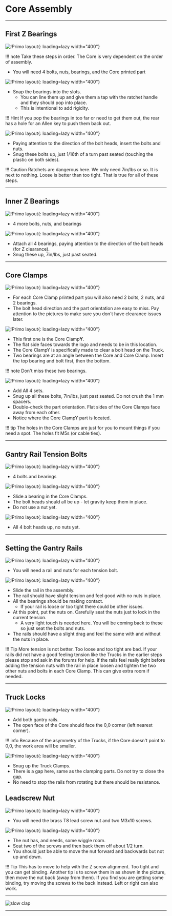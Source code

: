 # Core Assembly
___

## First Z Bearings

![!Primo layout](https://www.v1engineering.com/wp-content/uploads/2020/06/CoreBZ1-scaled.jpg){: loading=lazy width="400"}

!!! note
    Take these steps in order. The Core is very dependent on the order of assembly.

* You will need 4 bolts, nuts, bearings, and the Core printed part

![!Primo layout](https://www.v1engineering.com/wp-content/uploads/2020/06/CoreBZ2-scaled.jpg){: loading=lazy width="400"}

* Snap the bearings into the slots.
    * You can line them up and give them a tap with the ratchet handle and they should pop into place.
    * This is intentional to add rigidity.

!!! Hint
    If you pop the bearings in too far or need to get them out, the rear has a hole for an Allen key to push them back out.

![!Primo layout](https://www.v1engineering.com/wp-content/uploads/2020/06/CoreBZ3-scaled.jpg){: loading=lazy width="400"}

* Paying attention to the direction of the bolt heads, insert the bolts and nuts.
* Snug these bolts up, just 1/16th of a turn past seated (touching the plastic on both sides).

!!! Caution
    Ratchets are dangerous here. We only need 7in/lbs or so. It is next to nothing. Loose is better
    than too tight. That is true for all of these steps.

___

## Inner Z Bearings

![!Primo layout](https://www.v1engineering.com/wp-content/uploads/2020/06/CoreIZ1-scaled.jpg){: loading=lazy width="400"}

* 4 more bolts, nuts, and bearings

![!Primo layout](https://www.v1engineering.com/wp-content/uploads/2020/06/CoreIZ2-scaled.jpg){: loading=lazy width="400"}

* Attach all 4 bearings, paying attention to the direction of the bolt heads (for Z clearance).
* Snug these up, 7in/lbs, just past seated.

___

## Core Clamps

![!Primo layout](https://www.v1engineering.com/wp-content/uploads/2020/06/CoreXY1-scaled.jpg){: loading=lazy width="400"}

* For each Core Clamp printed part you will also need 2 bolts, 2 nuts, and 2 bearings.
* The bolt head direction and the part orientation are easy to miss. Pay attention to the pictures
    to make sure you don't have clearance issues later.

![!Primo layout](https://www.v1engineering.com/wp-content/uploads/2020/06/CoreXY2-scaled.jpg){: loading=lazy width="400"}

* This first one is the Core Clamp**Y**.
* The flat side faces towards the logo and needs to be in this location.
* The Core ClampY is specifically made to clear a bolt head on the Truck.
* Two bearings are at an angle between the Core and Core Clamp. Insert the top bearing and bolt first, then the bottom.

!!! note
    Don't miss these two bearings.

![!Primo layout](https://www.v1engineering.com/wp-content/uploads/2020/06/CoreXY3-scaled.jpg){: loading=lazy width="400"}

* Add All 4 sets.
* Snug up all these bolts, 7in/lbs, just past seated. Do not crush the 1 mm spacers.
* Double-check the part orientation. Flat sides of the Core Clamps face away from each other.
* Notice where the Core ClampY part is located.

!!! tip
    The holes in the Core Clamps are just for you to mount things if you need a spot. The holes fit M5s (or cable ties).

___

## Gantry Rail Tension Bolts

![!Primo layout](https://www.v1engineering.com/wp-content/uploads/2020/06/CoreYZ1-scaled.jpg){: loading=lazy width="400"}

* 4 bolts and bearings

![!Primo layout](https://www.v1engineering.com/wp-content/uploads/2020/06/CoreYZ2-scaled.jpg){: loading=lazy width="400"}

* Slide a bearing in the Core Clamps.
* The bolt heads should all be up - let gravity keep them in place.
* Do not use a nut yet.

![!Primo layout](https://www.v1engineering.com/wp-content/uploads/2020/06/CoreYZ3-scaled.jpg){: loading=lazy width="400"}

* All 4 bolt heads up, no nuts yet.

___

## Setting the Gantry Rails

![!Primo layout](https://www.v1engineering.com/wp-content/uploads/2020/06/CoreRail1-scaled.jpg){: loading=lazy width="400"}

* You will need a rail and nuts for each tension bolt.

![!Primo layout](https://www.v1engineering.com/wp-content/uploads/2020/06/Core-Rail2-scaled.jpg){: loading=lazy width="400"}

* Slide the rail in the assembly.
* The rail should have slight tension and feel good with no nuts in place.
* All the bearings should be making contact.
    * If your rail is loose or too tight there could be other issues.
* At this point, put the nuts on. Carefully seat the nuts just to lock in the current tension.
    * A very light touch is needed here. You will be coming back to these so just seat the bolts and nuts.
* The rails should have a slight drag and feel the same with and without the nuts in place.

!!! Tip
    More tension is not better. Too loose and too tight are bad. If your rails did not have a good feeling tension like the Trucks in the earlier steps please stop and ask in the forums for help.
    If the rails feel really tight before adding the tension nuts with the rail in place loosen and tighten the two other nuts and bolts in each Core Clamp. This can give extra room if needed.

___

## Truck Locks

![!Primo layout](https://www.v1engineering.com/wp-content/uploads/2020/06/TLock1-scaled.jpg){: loading=lazy width="400"}

* Add both gantry rails.
* The open face of the Core should face the 0,0 corner (left nearest corner).

!!! info
    Because of the asymmetry of the Trucks, if the Core doesn't point to 0,0, the work area will be
    smaller.

![!Primo layout](https://www.v1engineering.com/wp-content/uploads/2020/06/TLock2-scaled.jpg){: loading=lazy width="400"}

* Snug up the Truck Clamps.
* There is a gap here, same as the clamping parts. Do not try to close the gap.
* No need to stop the rails from rotating but there should be resistance.

## Leadscrew Nut

![!Primo layout](https://www.v1engineering.com/wp-content/uploads/2020/06/Znut1-scaled.jpg){: loading=lazy width="400"}

* You will need the brass T8 lead screw nut and two M3x10 screws.

![!Primo layout](https://www.v1engineering.com/wp-content/uploads/2020/06/Znut2-scaled.jpg){: loading=lazy width="400"}

* The nut has, and needs, some wiggle room.
* Seat two of the screws and then back them off about 1/2 turn.
* You should just be able to move the nut forward and backwards but not up and down.

!!! Tip
    This has to move to help with the Z screw alignment. Too tight and you can get binding.
    Another tip is to screw them in as shown in the picture, then move the nut back (away from them). If you find you are getting some binding, try moving the screws to the back instead. Left or right can also work.

___
![slow clap](https://media.tenor.co/images/657e144fa560d4ad525ff71651f24a7d/raw)
___
